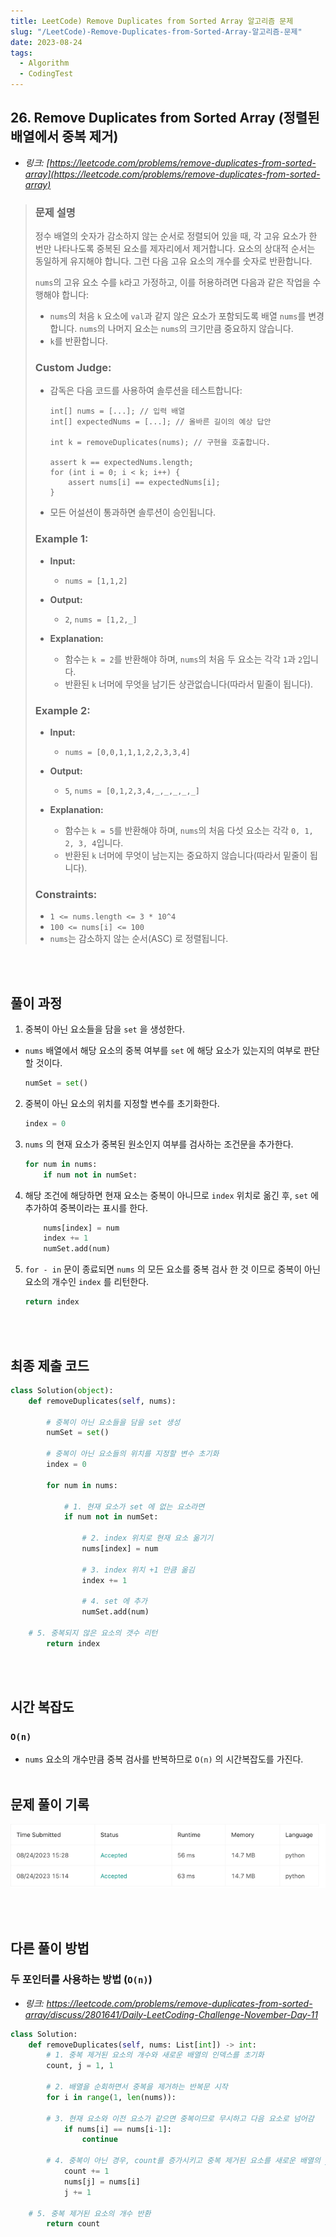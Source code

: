 ```yaml
---
title: LeetCode) Remove Duplicates from Sorted Array 알고리즘 문제
slug: "/LeetCode)-Remove-Duplicates-from-Sorted-Array-알고리즘-문제"
date: 2023-08-24
tags:
  - Algorithm
  - CodingTest
---
```


## 26. Remove Duplicates from Sorted Array (정렬된 배열에서 중복 제거)

- _링크: [https://leetcode.com/problems/remove-duplicates-from-sorted-array](https://leetcode.com/problems/remove-duplicates-from-sorted-array)_

> ### 문제 설명
> 
> 정수 배열의 숫자가 감소하지 않는 순서로 정렬되어 있을 때, 각 고유 요소가 한 번만 나타나도록 중복된 요소를 제자리에서 제거합니다. 요소의 상대적 순서는 동일하게 유지해야 합니다. 그런 다음 고유 요소의 개수를 숫자로 반환합니다.
>
> `nums`의 고유 요소 수를 `k`라고 가정하고, 이를 허용하려면 다음과 같은 작업을 수행해야 합니다:
> - `nums`의 처음 `k` 요소에 `val`과 같지 않은 요소가 포함되도록 배열 `nums`를 변경합니다. `nums`의 나머지 요소는 `nums`의 크기만큼 중요하지 않습니다.
> - `k`를 반환합니다.
> 
> ### **Custom Judge:**
> 
> - 감독은 다음 코드를 사용하여 솔루션을 테스트합니다:
>     ```
>     int[] nums = [...]; // 입력 배열
>     int[] expectedNums = [...]; // 올바른 길이의 예상 답안
>
>     int k = removeDuplicates(nums); // 구현을 호출합니다.
>
>     assert k == expectedNums.length;
>     for (int i = 0; i < k; i++) {
>         assert nums[i] == expectedNums[i];
>     }
>     ```
> - 모든 어설션이 통과하면 솔루션이 승인됩니다.
> 
> ### **Example 1:**
> 
> - **Input:**
>   - `nums = [1,1,2]`
>
> - **Output:**
>   - `2`, `nums = [1,2,_]`
>
> - **Explanation:**
>   - 함수는 `k = 2`를 반환해야 하며, `nums`의 처음 두 요소는 각각 `1`과 `2`입니다.
>   - 반환된 `k` 너머에 무엇을 남기든 상관없습니다(따라서 밑줄이 됩니다).
> 
> ### **Example 2:**
> 
> - **Input:**
>   - `nums = [0,0,1,1,1,2,2,3,3,4]`
> 
> - **Output:**
>   - `5`, `nums = [0,1,2,3,4,_,_,_,_,_]`
> 
> - **Explanation:**
>   - 함수는 `k = 5`를 반환해야 하며, `nums`의 처음 다섯 요소는 각각 `0, 1, 2, 3, 4`입니다.
>   - 반환된 `k` 너머에 무엇이 남는지는 중요하지 않습니다(따라서 밑줄이 됩니다).
> 
> ### **Constraints:**
>
> - `1 <= nums.length <= 3 * 10^4`
> - `100 <= nums[i] <= 100`
> - `nums`는 감소하지 않는 순서(ASC) 로 정렬됩니다.
>
<br></br>

## 풀이 과정

1. 중복이 아닌 요소들을 담을 `set` 을 생성한다.
  - `nums` 배열에서 해당 요소의 중복 여부를 `set` 에 해당 요소가 있는지의 여부로 판단할 것이다.
    ```python
    numSet = set()
    ```
    
2. 중복이 아닌 요소의 위치를 지정할 변수를 초기화한다.   
    ```python
    index = 0
    ```

3. `nums` 의 현재 요소가 중복된 원소인지 여부를 검사하는 조건문을 추가한다.   
    ```python
    for num in nums:
        if num not in numSet:
    ```

4. 해당 조건에 해당하면 현재 요소는 중복이 아니므로 `index` 위치로 옮긴 후, `set` 에 추가하여 중복이라는 표시를 한다.   
    ```python
        nums[index] = num
        index += 1
        numSet.add(num)
    ```

5. `for - in` 문이 종료되면 `nums` 의 모든 요소를 중복 검사 한 것 이므로 중복이 아닌 요소의 개수인 `index` 를 리턴한다.
    ```python
    return index
    ```
<br></br>

## 최종 제출 코드
```python
class Solution(object):
    def removeDuplicates(self, nums):
        
        # 중복이 아닌 요소들을 담을 set 생성
        numSet = set()
        
        # 중복이 아닌 요소들의 위치를 지정할 변수 초기화
        index = 0

        for num in nums:
            
            # 1. 현재 요소가 set 에 없는 요소라면
            if num not in numSet:
                
                # 2. index 위치로 현재 요소 옮기기
                nums[index] = num
                
                # 3. index 위치 +1 만큼 옮김
                index += 1

                # 4. set 에 추가
                numSet.add(num)

	# 5. 중복되지 않은 요소의 갯수 리턴
        return index
```
<br></br>

## 시간 복잡도

### `O(n)`
- `nums` 요소의 개수만큼 중복 검사를 반복하므로 `O(n)` 의 시간복잡도를 가진다.
<br></br>


## 문제 풀이 기록
![hyoj leet code submit history](img1.png "hyoj leet code submit history")

<br></br>

## 다른 풀이 방법

### 두 포인터를 사용하는 방법 (`O(n)`)
- _*링크:* https://leetcode.com/problems/remove-duplicates-from-sorted-array/discuss/2801641/Daily-LeetCoding-Challenge-November-Day-11_

```python
class Solution:
    def removeDuplicates(self, nums: List[int]) -> int:
        # 1. 중복 제거된 요소의 개수와 새로운 배열의 인덱스를 초기화
        count, j = 1, 1

        # 2. 배열을 순회하면서 중복을 제거하는 반복문 시작
        for i in range(1, len(nums)):

	    # 3. 현재 요소와 이전 요소가 같으면 중복이므로 무시하고 다음 요소로 넘어감
            if nums[i] == nums[i-1]:
                continue

	    # 4. 중복이 아닌 경우, count를 증가시키고 중복 제거된 요소를 새로운 배열의 j 위치에 저장
            count += 1
            nums[j] = nums[i]
            j += 1

	# 5. 중복 제거된 요소의 개수 반환
        return count
```